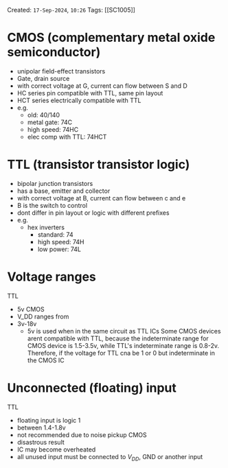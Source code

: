 Created: `17-Sep-2024`, `10:26`
Tags: [[SC1005]]

# CMOS (complementary metal oxide semiconductor)
- unipolar field-effect transistors
- Gate, drain source
- with correct voltage at G, current can flow between S and D
- HC series pin compatible with TTL, same pin layout
- HCT series electrically compatible with TTL
- e.g.
	- old: 40/140
	- metal gate: 74C
	- high speed: 74HC
	- elec comp with TTL: 74HCT

# TTL (transistor transistor logic)
- bipolar junction transistors
- has a base, emitter and collector
- with correct voltage at B, current can flow between c and e
- B is the switch to control
- dont differ in pin layout or logic with different prefixes
- e.g.
	- hex inverters
		- standard: 74
		- high speed: 74H
		- low power: 74L

# Voltage ranges
TTL
- 5v
CMOS
- V_DD ranges from
- 3v-18v
	- 5v is used when in the same circuit as TTL ICs
Some CMOS devices arent compatible with TTL, because the indeterminate range for CMOS device is 1.5-3.5v, while TTL's indeterminate range is 0.8-2v. Therefore, if the voltage for TTL cna be 1 or 0 but indeterminate in the CMOS IC

# Unconnected (floating) input
TTL
- floating input is logic 1
- between 1.4-1.8v
- not recommended due to noise pickup
CMOS
- disastrous result
- IC may become overheated
- all unused input must be connected to $V_{DD}$, GND or another input